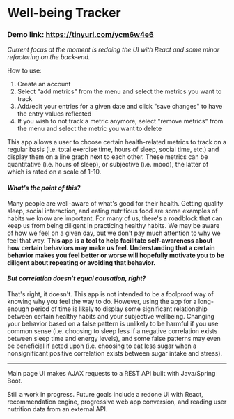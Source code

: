 # Well-being Tracker

### Demo link: https://tinyurl.com/ycm6w4e6

*Current focus at the moment is redoing the UI with React and some minor refactoring on the back-end.*

How to use:
1. Create an account
2. Select "add metrics" from the menu and select the metrics you want to track
3. Add/edit your entries for a given date and click "save changes" to have the entry values reflected
4. If you wish to not track a metric anymore, select "remove metrics" from the menu and select the metric you want to delete

This app allows a user to choose certain health-related metrics to track on a regular basis
(i.e. total exercise time, hours of sleep, social time, etc.) and display them 
on a line graph next to each other. These metrics can be quantitative (i.e. hours of sleep), or 
subjective (i.e. mood), the latter of which is rated on a scale of 1-10.

#### *What's the point of this?*
Many people are well-aware of what's good for their health. Getting quality sleep, social interaction, and
eating nutritious food are some examples of habits we know are important. For many of us, there's a roadblock 
that can keep us from being diligent in practicing healthy habits. We may be aware of how we feel on a given 
day, but we don't pay much attention to why we feel that way. **This app is a tool to help facilitate self-awareness 
about how certain behaviors may make us feel. Understanding that a certain behavior makes you feel better or worse 
will hopefully motivate you to be diligent about repeating or avoiding that behavior.**

#### *But correlation doesn't equal causation, right?*
That's right, it doesn't. This app is not intended to be a foolproof way of knowing why you feel the way to do. However, 
using the app for a long-enough period of time is likely to display some significant relationship between certain healthy habits 
and your subjective wellbeing. Changing your behavior based on a false pattern is unlikely to be harmful if you use 
common sense (i.e. choosing to sleep less if a negative correlation exists between sleep time and energy levels), and some 
false patterns may even be beneficial if acted upon (i.e. choosing to eat less sugar when a nonsignificant positive correlation
exists between sugar intake and stress).

--------------------

Main page UI makes AJAX requests to a REST API built with Java/Spring Boot.

Still a work in progress. Future goals include a redone UI with React, recommendation engine, 
progressive web app conversion, and reading user nutrition data from an external API.